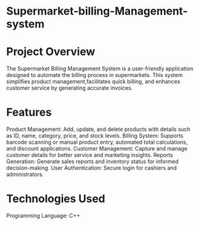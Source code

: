 # Supermarket-billing-Management-system
# Project Overview
The Supermarket Billing Management System is a user-friendly application designed to automate 
the billing process in supermarkets. This system simplifies product management,facilitates quick billing, 
and enhances customer service by generating accurate invoices.

# Features
Product Management: Add, update, and delete products with details such as ID, name, category, price, and stock levels.
Billing System: Supports barcode scanning or manual product entry, automated total calculations, and discount applications.
Customer Management: Capture and manage customer details for better service and marketing insights.
Reports Generation: Generate sales reports and inventory status for informed decision-making.
User Authentication: Secure login for cashiers and administrators.
# Technologies Used
Programming Language: C++
